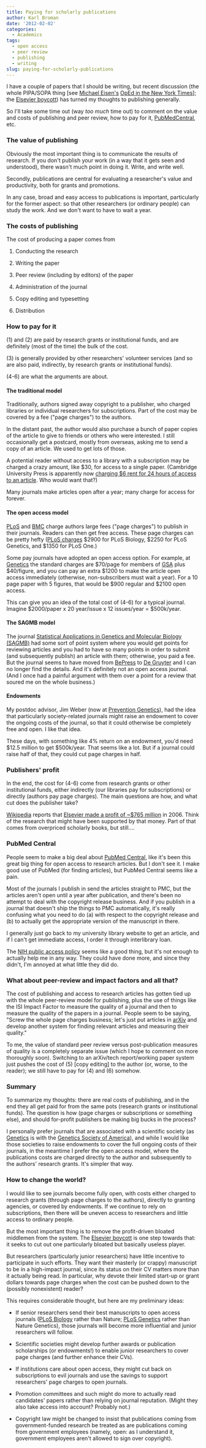 ```yaml
---
title: Paying for scholarly publications
author: Karl Broman
date: '2012-02-02'
categories:
  - Academics
tags:
  - open access
  - peer review
  - publishing
  - writing
slug: paying-for-scholarly-publications
---
```


I have a couple of papers that I should be writing, but recent discussion (the whole PIPA/SOPA thing [see [Michael Eisen's](http://www.eisenlab.org/eisen/) [OpEd in the New York Times](http://www.nytimes.com/2012/01/11/opinion/research-bought-then-paid-for.html)]; the [Elsevier boycott](http://thecostofknowledge.com)) has turned my thoughts to publishing generally.

So I'll take some time out (way _too much_ time out) to comment on the value and costs of publishing and peer review, how to pay for it, [PubMedCentral](http://www.ncbi.nlm.nih.gov/pmc/), etc.

### The value of publishing

Obviously the most important thing is to communicate the results of research. If you don't publish your work (in a way that it gets seen and understood), there wasn't much point in doing it. Write, and write well.

Secondly, publications are central for evaluating a researcher's value and productivity, both for grants and promotions.

In any case, broad and easy access to publications is important, particularly for the former aspect: so that other researchers (or ordinary people) can study the work.  And we don't want to have to wait a year.

### The costs of publishing

The cost of producing a paper comes from

  1. Conducting the research

  2. Writing the paper

  3. Peer review (including by editors) of the paper

  4. Administration of the journal

  5. Copy editing and typesetting

  6. Distribution

### How to pay for it

(1) and (2) are paid by research grants or institutional funds, and are definitely (most of the time) the bulk of the cost.

(3) is generally provided by other researchers' volunteer services (and so are also paid, indirectly, by research grants or institutional funds).

(4-6) are what the arguments are about.

#### The traditional model

Traditionally, authors signed away copyright to a publisher, who charged libraries or individual researchers for subscriptions.  Part of the cost may be covered by a fee ("page charges") to the authors.

In the distant past, the author would also purchase a bunch of paper copies of the article to give to friends or others who were interested.  I still occasionally get a postcard, mostly from overseas, asking me to send a copy of an article.  We used to get lots of those.

A potential reader without access to a library with a subscription may be charged a crazy amount, like \$30, for access to a single paper.  (Cambridge University Press is apparently now [charging \$6 rent for 24 hours of access to an article](http://chronicle.com/blogs/wiredcampus/cambridge-u-press-would-like-to-rent-you-an-article/34500).  Who would want that?)

Many journals make articles open after a year; many charge for access for forever.

#### The open access model

[PLoS](http://www.plos.org) and [BMC](http://www.biomedcentral.com) charge authors large fees ("page charges") to publish in their journals.  Readers can then get free access.  These page charges can be pretty hefty ([PLoS charges](http://www.plos.org/publish/pricing-policy/publication-fees/) \$2900 for PLoS Biology, \$2250 for PLoS Genetics, and \$1350 for PLoS One.)

Some pay journals have adopted an open access option.  For example, at [Genetics](http://www.genetics.org) the standard charges are \$70/page for members of [GSA](http://www.genetics-gsa.org) plus \$40/figure, and you can pay an extra \$1200 to make the article open access immediately (otherwise, non-subscribers must wait a year).  For a 10 page paper with 5 figures, that would be \$900 regular and \$2100 open access.

This can give you an idea of the total cost of (4-6) for a typical journal.  Imagine \$2000/paper x 20 year/issue x 12 issues/year = \$500k/year.

#### The SAGMB model

The journal [Statistical Applications in Genetics and Molecular Biology (SAGMB)](http://www.degruyter.com/view/j/sagmb) had some sort of point system where you would get points for reviewing articles and you had to have so many points in order to submit (and subsequently publish) an article with them; otherwise, you paid a fee.  But the journal seems to have moved from [BePress](http://www.bepress.com) to [De Gruyter](http://www.degruyter.com) and I can no longer find the details.  And it's definitely not an open access journal.  (And I once had a painful argument with them over a point for a review that soured me on the whole business.)

#### Endowments

My postdoc advisor, Jim Weber (now at [Prevention Genetics](http://www.preventiongenetics.com/)), had the idea that particularly society-related journals might raise an endowment to cover the ongoing costs of the journal, so that it could otherwise be completely free and open.  I like that idea.

These days, with something like 4% return on an endowment, you'd need \$12.5 million to get \$500k/year.  That seems like a lot.  But if a journal could raise half of that, they could cut page charges in half.

### Publishers' profit

In the end, the cost for (4-6) come from research grants or other institutional funds, either indirectly (our libraries pay for subscriptions) or directly (authors pay page charges).  The main questions are how, and what cut does the publisher take?

[Wikipedia](http://www.wikipedia.org) reports that [Elsevier made a profit of ~\$765 million](http://en.wikipedia.org/wiki/Elsevier) in 2006.  Think of the research that might have been supported by that money.  Part of that comes from overpriced scholarly books, but still....

### PubMed Central

People seem to make a big deal about [PubMed Central](http://www.ncbi.nlm.nih.gov/pmc/), like it's been this great big thing for open access to research articles.  But I don't see it.  I make good use of PubMed (for finding articles), but PubMed Central seems like a pain.

Most of the journals I publish in send the articles straight to PMC, but the articles aren't open until a year after publication, and there's been no attempt to deal with the copyright release business.  And if you publish in a journal that doesn't ship the things to PMC automatically, it's really confusing what you need to do (a) with respect to the copyright release and (b) to actually get the appropriate version of the manuscript in there.

I generally just go back to my university library website to get an article, and if I can't get immediate access, I order it through interlibrary loan.

The [NIH public access policy](http://publicaccess.nih.gov/) seems like a good thing, but it's not enough to actually help me in any way.  They could have done more, and since they didn't, I'm annoyed at what little they did do.

### What about peer-review and impact factors and all that?

The cost of publishing and access to research articles has gotten tied up with the whole peer-review model for publishing, plus the use of things like the ISI Impact Factor to measure the quality of a journal and then to measure the quality of the papers in a journal.  People seem to be saying, "Screw the whole page charges business; let's just put articles in [arXiv](http://arxiv.org) and develop another system for finding relevant articles and measuring their quality."

To me, the value of standard peer review versus post-publication measures of quality is a completely separate issue (which I hope to comment on more thoroughly soon).  Switching to an arXiv/tech report/working paper system just pushes the cost of (5) [copy editing] to the author (or, worse, to the reader); we still have to pay for (4) and (6) somehow.

### Summary

To summarize my thoughts: there are real costs of publishing, and in the end they all get paid for from the same pots (research grants or institutional funds).  The question is how (page charges or subscriptions or something else), and should for-profit publishers be making big bucks in the process?

I personally prefer journals that are associated with a scientific society (as [Genetics](http://www.genetics.org) is with the [Genetics Society of America](http://www.genetics-gsa.org)), and while I would like those societies to raise endowments to cover the full ongoing costs of their journals, in the meantime I prefer the open access model, where the publications costs are charged directly to the author and subsequently to the authors' research grants.  It's simpler that way.

### How to change the world?

I would like to see journals become fully open, with costs either charged to research grants (through page charges to the authors), directly to granting agencies, or covered by endowments. If we continue to rely on subscriptions, then there will be uneven access to researchers and little access to ordinary people.

But the most important thing is to remove the profit-driven bloated middlemen from the system. The [Elsevier boycott](http://thecostofknowledge.com) is one step towards that: it seeks to cut out one particularly bloated but basically useless player.

But researchers (particularly junior researchers) have little incentive to participate in such efforts.  They want their masterly (or crappy) manuscript to be in a high-impact journal, since its status on their CV matters more than it actually being read.  In particular, why devote their limited start-up or grant dollars towards page charges when the cost can be pushed down to the (possibly nonexistent) reader?

This requires considerable thought, but here are my preliminary ideas:

  * If senior researchers send their best manuscripts to open access journals ([PLoS Biology](http://www.plosbiology.org) rather than Nature; [PLoS Genetics](http://www.plosgenetics.org) rather than Nature Genetics), those journals will become more influential and junior researchers will follow.

  * Scientific societies might develop further awards or publication scholarships (or endowments!) to enable junior researchers to cover page charges (and further enhance their CVs).

  * If institutions care about open access, they might cut back on subscriptions to evil journals and use the savings to support researchers' page charges to open journals.

  * Promotion committees and such might do more to actually read candidates' papers rather than relying on journal reputation.  (Might they also take access into account?  Probably not.)

  * Copyright law might be changed to insist that publications coming from government-funded research be treated as are publications coming from government employees (namely, open: as I understand it, government employees aren't allowed to sign over copyright).
